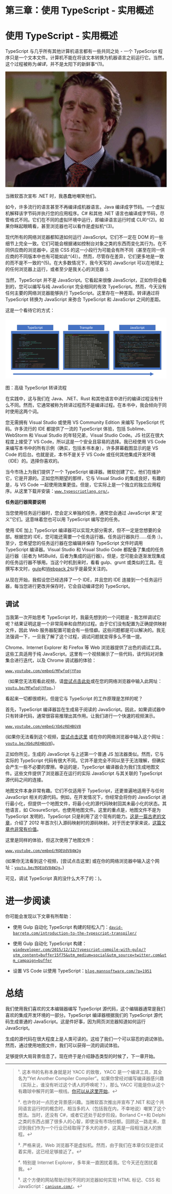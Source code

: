 # 第三章：使用 TypeScript - 实用概述

# 使用 TypeScript - 实用概述

TypeScript 与几乎所有其他计算机语言都有一些共同之处 - 一个 TypeScript 程序只是一个文本文件。计算机不能在将该文本转换为机器语言之前运行它。当然，这个过程被称为*编译*，并不是太阳下的新鲜事^(1)。

![](img/scoffing.jpg)

当微软首次宣布 .NET 时，我愚蠢地嘲笑他们。

如今，许多流行的语言甚至不再编译成机器语言。Java 编译成字节码。一个虚拟机解释该字节码并执行您的应用程序。C# 和其他 .NET 语言也编译成字节码，尽管格式不同。它们在不同的虚拟环境中运行，即编译语言运行时或 CLR)^(2)。如果你眯起眼睛看，甚至浏览器也可以看作是虚拟机^(3)。

现代所有的网络浏览器都知道如何运行 JavaScript。它们不一定在 DOM 的一些细节上完全一致。它们可能会根据诸如控制台对象之类的东西而变化其行为。在不同供应商的浏览器中，这些 CSS 的这一小段行为可能会有所不同（甚至在同一供应商的不同版本中也有可能如此^(4)）。然而，尽管存在差异，它们更多地是一致的而不是不一致的^(5)。在大多数情况下，我今天写的 JavaScript 可以在地球上的任何浏览器上运行，或者至少是我关心的浏览器 :).

当然，TypeScript 并不是 JavaScript。它看起来很像 JavaScript，正如你将会看到的，您可以编写与纯 JavaScript 完全相同的有效 TypeScript。然而，今天没有任何主要的网络浏览器能够执行 TypeScript。这里存在一种差距。转译通过将 TypeScript 转换为 JavaScript 来弥合 TypeScript 和 JavaScript 之间的差距。

这是一个看待它的方式：

![高级 TypeScript 转译流程](img/ch03_transpilation.PNG)

图：高级 TypeScript 转译流程

在实践中，这与我们在 Java、.NET、Rust 和其他语言中进行的编译过程没有什么不同。然而，它通常被称为转译过程而不是编译过程。在本书中，我会倾向于同时使用这两个词。

您无需拥有 Visual Studio 或使用 VS Community Edition 来编写 TypeScript 代码。许多流行的 IDE 都提供了一流的 TypeScript 体验，包括 Sublime、WebStorm 和 Visual Studio 的年轻兄弟，Visual Studio Code。JS 社区在很大程度上接受了 VS Code，所以这是一个安全且容易的选择。我已经使用 VS Code 来编写本书中的所有示例（确实，包括本书本身），许多屏幕截图显示的是 VS Code 的后台。也就是说，本书不是关于 VS Code 或任何其他集成开发环境（IDE）的。选择你喜欢的。

当今市场上为我们提供了一个 TypeScript 编译器。微软创建了它，他们在维护它，它是开源的。正如您所期望的那样，它与 Visual Studio 的集成良好，有趣的是，与 VS Code 一起使用效果更佳。但是，它实际上是一个独立的独立应用程序。从这里下载并安装：[`www.typescriptlang.org/`](https://www.typescriptlang.org/ "访问 TypeScript 语言站点")。

**任务运行器简要说明**

当您使用任务运行器时，您会定义单独的任务，通常您会通过 JavaScript 来“定义”它们。这意味着您也可以用 TypeScript 编写您的任务。

使用 IDE 加上 TypeScript 编译器可以实现大部分需求，但不一定是您想要的全部。根据您的 IDE，您可能还需要一个任务运行器。任务运行器执行……任务 :）。至少，您希望您的任务运行器在您编辑并保存 TypeScript 文件时调用 TypeScript 编译器。Visual Studio 和 Visual Studio Code 都配备了集成的任务运行器（前者为 MSBuild，后者为集成的运行器）。但是，您可能会逐渐发现集成的任务运行器不够用。当这个时机到来时，看看 gulp、grunt 或类似的工具。在撰写本文时，[gulp](http://gulpjs.com/)和[Webpack 2](https://webpack.js.org/)似乎是最受关注的。

从现在开始，我假设您已经选择了一个 IDE，并且您的 IDE 连接到一个任务运行器，每当您进行更改并保存时，它会自动编译您的 TypeScript。

## 调试

当我第一次开始思考 TypeScript 时，我最先想到的一个问题是 - 我怎样调试它呢？结果证明这是一个非常简单和自然的过程。由于它们没有配置为正确提供映射文件，因此 Web 服务器配置可能会有一些怪癖。这些问题都是可以解决的。我无法强调一下，一旦我了解了这个过程，调试问题就变得多么不值一提。

Chrome、Internet Explorer 和 Firefox 等 Web 浏览器提供了出色的调试工具。这些工具适用于纯 JavaScript。这里有一个视频展示了一些代码，该代码对对象集合进行迭代，以及 Chrome 调试器的体验：

[`www.youtube.com/embed/MFwfodjYFoo`](https://www.youtube.com/embed/MFwfodjYFoo)

（如果您无法观看此视频，请[尝试点击此处](https://youtu.be/MFwfodjYFoo)或在您的网络浏览器中输入此网址：[`youtu.be/MFwfodjYFoo`](https://youtu.be/MFwfodjYFoo)。）

看起来一切都很顺利，但是它与 TypeScript 的工作原理是怎样的呢？

首先，TypeScript 编译器旨在生成易于阅读的 JavaScript。因此，如果调试器中只有转译代码，通常很容易推理出其作用。让我们进行一个快速的视频演示。

[`www.youtube.com/embed/Xb6zREHBGV8`](https://www.youtube.com/embed/Xb6zREHBGV8)

(如果你无法看到这个视频，[尝试点击这里](https://youtu.be/Xb6zREHBGV8) 或在你的网络浏览器中输入这个网址：[`youtu.be/Xb6zREHBGV8`](https://youtu.be/Xb6zREHBGV8))。

正如你所见，生成的 JavaScript 与上述第一个普通 JS 加法器类似。然而，它与实际的 TypeScript 代码有很大不同。它并不是完全不同以至于无法理解，但确实会产生一些不必要的摩擦。幸运的是，TypeScript 编译器会为我们生成地图文件。这些文件提供了浏览器正在运行的实际 JavaScript 与其关联的 TypeScript 源代码之间的连接。

地图文件本身非常有趣。它们不仅适用于 TypeScript，还更普遍地适用于与任何 JavaScript 相关的源代码。例如，在开发情况下，你经常会将你的 JavaScript 进行最小化，但提供一个地图文件，将最小化的源代码映射回其未最小化的状态。其他语言，如 ClosureScript，也使用地图文件。这里的重点是，地图文件不是为 TypeScript 发明的，TypeScript 只是利用了这个现有的能力。[这是一篇古老的文章](https://www.html5rocks.com/en/tutorials/developertools/sourcemaps/)，介绍了 2012 年首次引入源码映射时的源码映射。对于历史学家来说，[这篇文章也非常有价值](http://blog.teamtreehouse.com/introduction-source-maps)。

这里是同样的体验，但这次使用了地图文件：

[`www.youtube.com/embed/RQEUdV84WJg`](https://www.youtube.com/embed/RQEUdV84WJg)

(如果你无法看到这个视频，[尝试点击这里] 或在你的网络浏览器中输入这个网址：[`youtu.be/RQEUdV84WJg`](https://youtu.be/RQEUdV84WJg)。)

可见，调试 TypeScript 真的没什么大不了的：)。

# 进一步阅读

你可能会发现以下文章有所帮助：

+   使用 Gulp 自动化 TypeScript 构建的轻松入门：[`david-barreto.com/introduction-to-the-typescript-transpiler/`](http://david-barreto.com/introduction-to-the-typescript-transpiler/)

+   使用 Gulp 自动化 TypeScript 构建：[`wipdeveloper.com/2015/12/12/typescript-compile-with-gulp/?utm_content=buffer15f75&utm_medium=social&utm_source=twitter.com&utm_campaign=buffer`](https://wipdeveloper.com/2015/12/12/typescript-compile-with-gulp/?utm_content=buffer15f75&utm_medium=social&utm_source=twitter.com&utm_campaign=buffer)

+   设置 VS Code 以使用 TypeScript：[`blog.mannsoftware.com/?p=1951`](http://blog.mannsoftware.com/?p=1951)

# 总结

我们使用我们喜欢的文本编辑器编写 TypeScript 源代码，这个编辑器通常是我们喜欢的集成开发环境的一部分。TypeScript 编译器根据我们的 TypeScript 源代码生成普通的 JavaScript。这是件好事，因为网页浏览器知道如何运行 JavaScript。

生成的源代码在很大程度上是人类可读的。这给了我们一个可以容忍的调试体验。然而，通过使用地图文件，我们可以获得一流的调试体验。

足够提供大局背景信息了。现在终于是介绍静态类型的时候了，下一章开始。

* * *

> ¹. 这本书的名称本身就是对 YACC 的致敬，YACC 是一个编译工具，其全名为“Yet Another Compiler Compiler”。如果你曾经对编写编译器感兴趣（实际上，谁没有听过这个诱人的呼唤呢？），那么 YACC 可能是你从这个有趣球中解开的第一根线。[你可以从这里开始](https://en.wikipedia.org/wiki/Yacc)。↩
> 
> ². 也许你对一点历史背景感兴趣。当微软首次推出并宣布了.NET 和这个共同语言运行时的概念时，相当多的人（包括我在内，不幸地说）嘲笑了这个想法。当时，还没有 C#，或者它还处于起步阶段。Borland C++和 Delphi 之类的东西占据了很多人的心智，即使没有市场份额。回顾这一路走来，意识到我们作为一个行业已经取得了多大的进步，这真是一段相当迷人的旅程。↩
> 
> ³. 严格来说，Web 浏览器不是虚拟机。然而，由于我们在本章仅仅是尝试着实用，这已经足够接近了。↩
> 
> ⁴. 特别是 Internet Explorer，多年来一直困扰着我。它今天还在困扰着我。↩
> 
> ⁵. 这个方便的网站帮助识别不同的浏览器如何实现 HTML 标记、CSS 和 JavaScript：[`caniuse.com/`](https://caniuse.com/)。↩
